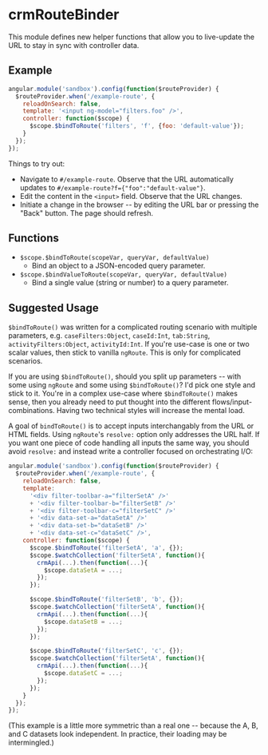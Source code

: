 # crmRouteBinder

This module defines new helper functions that allow you to live-update the
URL to stay in sync with controller data.

## Example

```js
angular.module('sandbox').config(function($routeProvider) {
  $routeProvider.when('/example-route', {
    reloadOnSearch: false,
    template: '<input ng-model="filters.foo" />',
    controller: function($scope) {
      $scope.$bindToRoute('filters', 'f', {foo: 'default-value'});
    }
  });
});
```

Things to try out:

 * Navigate to `#/example-route`. Observe that the URL automatically
   updates to `#/example-route?f={"foo":"default-value"}`.
 * Edit the content in the `<input>` field. Observe that the URL changes.
 * Initiate a change in the browser -- by editing the URL bar or pressing
   the "Back" button.  The page should refresh.

## Functions

 * `$scope.$bindToRoute(scopeVar, queryVar, defaultValue)`
   * Bind an object to a JSON-encoded query parameter.
 * `$scope.$bindValueToRoute(scopeVar, queryVar, defaultValue)`
   * Bind a single value (string or number) to a query parameter.

## Suggested Usage

`$bindToRoute()` was written for a complicated routing scenario with
multiple parameters, e.g.  `caseFilters:Object`, `caseId:Int`, `tab:String`,
`activityFilters:Object`, `activityId:Int`.  If you're use-case is one or
two scalar values, then stick to vanilla `ngRoute`. This is only for
complicated scenarios.

If you are using `$bindToRoute()`, should you split up parameters -- with
some using `ngRoute` and some using `$bindToRoute()`?  I'd pick one style
and stick to it.  You're in a complex use-case where `$bindToRoute()` makes
sense, then you already need to put thought into the different
flows/input-combinations.  Having two technical styles will increase the
mental load.

A goal of `bindToRoute()` is to accept inputs interchangably from the URL or
HTML fields.  Using `ngRoute`'s `resolve:` option only addresses the URL
half.  If you want one piece of code handling all inputs the same way, you
should avoid `resolve:` and instead write a controller focused on
orchestrating I/O:

```js
angular.module('sandbox').config(function($routeProvider) {
  $routeProvider.when('/example-route', {
    reloadOnSearch: false,
    template:
      '<div filter-toolbar-a="filterSetA" />'
      + '<div filter-toolbar-b="filterSetB" />'
      + '<div filter-toolbar-c="filterSetC" />'
      + '<div data-set-a="dataSetA" />'
      + '<div data-set-b="dataSetB" />'
      + '<div data-set-c="dataSetC" />',
    controller: function($scope) {
      $scope.$bindToRoute('filterSetA', 'a', {});
      $scope.$watchCollection('filterSetA', function(){
        crmApi(...).then(function(...){
          $scope.dataSetA = ...;
        });
      });

      $scope.$bindToRoute('filterSetB', 'b', {});
      $scope.$watchCollection('filterSetA', function(){
        crmApi(...).then(function(...){
          $scope.dataSetB = ...;
        });
      });

      $scope.$bindToRoute('filterSetC', 'c', {});
      $scope.$watchCollection('filterSetA', function(){
        crmApi(...).then(function(...){
          $scope.dataSetC = ...;
        });
      });
    }
  });
});
```

(This example is a little more symmetric than a real one -- because the A,
B, and C datasets look independent.  In practice, their loading may be
intermingled.)
